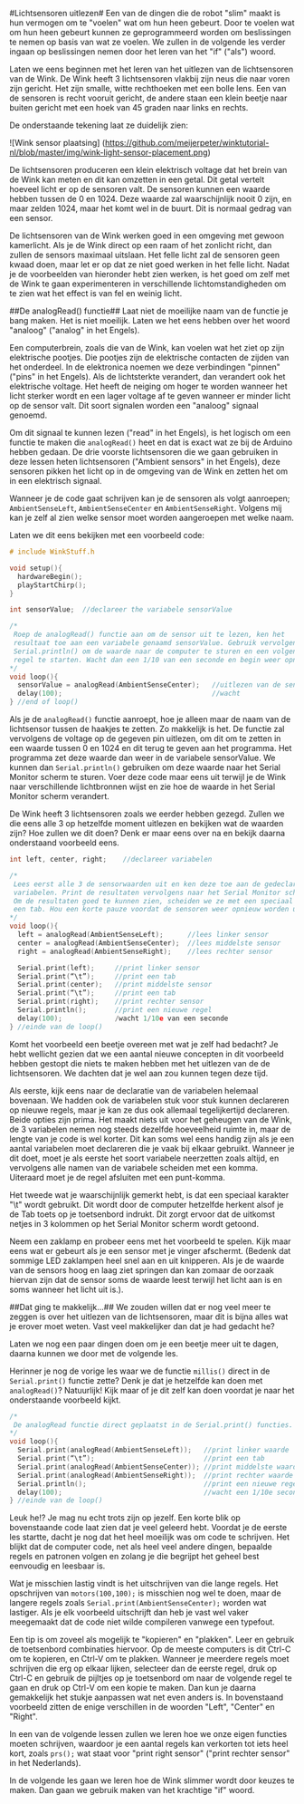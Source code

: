 #Lichtsensoren uitlezen#
Een van de dingen die de robot "slim" maakt is hun vermogen om te "voelen" wat om hun heen gebeurt. Door te voelen wat om hun heen gebeurt kunnen ze geprogrammeerd worden om beslissingen te nemen op basis van wat ze voelen. We zullen in de volgende les verder ingaan op beslissingen nemen door het leren van het "if" ("als") woord.

Laten we eens beginnen met het leren van het uitlezen van de lichtsensoren van de Wink. De Wink heeft 3 lichtsensoren vlakbij zijn neus die naar voren zijn gericht. Het zijn smalle, witte rechthoeken met een bolle lens. Een van de sensoren is recht vooruit gericht, de andere staan een klein beetje naar buiten gericht met een hoek van 45 graden naar links en rechts.

De onderstaande tekening laat ze duidelijk zien:

![Wink sensor plaatsing] (https://github.com/meijerpeter/winktutorial-nl/blob/master/img/wink-light-sensor-placement.png)

De lichtsensoren produceren een klein elektrisch voltage dat het brein van de Wink kan meten en dit kan omzetten in een getal. Dit getal vertelt hoeveel licht er op de sensoren valt. De sensoren kunnen een waarde hebben tussen de 0 en 1024. Deze waarde zal waarschijnlijk nooit 0 zijn, en maar zelden 1024, maar het komt wel in de buurt. Dit is normaal gedrag van een sensor.

De lichtsensoren van de Wink werken goed in een omgeving met gewoon kamerlicht. Als je de Wink direct op een raam of het zonlicht richt, dan zullen de sensors maximaal uitslaan. Het felle licht zal de sensoren geen kwaad doen, maar let er op dat ze niet goed werken in het felle licht. Nadat je de voorbeelden van hieronder hebt zien werken, is het goed om zelf met de Wink te gaan experimenteren in verschillende lichtomstandigheden om te zien wat het effect is van fel en weinig licht.

##De analogRead() functie##
Laat niet de moeilijke naam van de functie je bang maken. Het is niet moeilijk. Laten we het eens hebben over het woord "analoog" ("analog" in het Engels).

Een computerbrein, zoals die van de Wink, kan voelen wat het ziet op zijn elektrische pootjes. Die pootjes zijn de elektrische contacten de zijden van het onderdeel. In de elektronica noemen we deze verbindingen "pinnen" ("pins" in het Engels). Als de lichtsterkte verandert, dan verandert ook het elektrische voltage. Het heeft de neiging om hoger te worden wanneer het licht sterker wordt en een lager voltage af te geven wanneer er minder licht op de sensor valt. Dit soort signalen worden een "analoog" signaal genoemd.

Om dit signaal te kunnen lezen ("read" in het Engels), is het logisch om een functie te maken die `analogRead()` heet en dat is exact wat ze bij de Arduino hebben gedaan. De drie voorste lichtsensoren die we gaan gebruiken in deze lessen heten lichtsensoren ("Ambient sensors" in het Engels), deze sensoren pikken het licht op in de omgeving van de Wink en zetten het om in een elektrisch signaal.

Wanneer je de code gaat schrijven kan je de sensoren als volgt aanroepen; `AmbientSenseLeft`, `AmbientSenseCenter` en `AmbientSenseRight`. Volgens mij kan je zelf al zien welke sensor moet worden aangeroepen met welke naam.

Laten we dit eens bekijken met een voorbeeld code:

```c
# include WinkStuff.h

void setup(){
  hardwareBegin();
  playStartChirp();
}

int sensorValue;  //declareer the variabele sensorValue

/*
 Roep de analogRead() functie aan om de sensor uit te lezen, ken het
 resultaat toe aan een variabele genaamd sensorValue. Gebruik vervolgens
 Serial.println() om de waarde naar de computer te sturen en een volgende
 regel te starten. Wacht dan een 1/10 van een seconde en begin weer opnieuw.
*/
void loop(){
  sensorValue = analogRead(AmbientSenseCenter);   //uitlezen van de sensor Serial.println(sensorValue);                    //print de waarde
  delay(100);                                     //wacht
} //end of loop()
```

Als je de `analogRead()` functie aanroept, hoe je alleen maar de naam van de lichtsensor tussen de haakjes te zetten. Zo makkelijk is het. De functie zal vervolgens de voltage op de gegeven pin uitlezen, om dit om te zetten in een waarde tussen 0 en 1024 en dit terug te geven aan het programma. Het programma zet deze waarde dan weer in de variabele sensorValue. We kunnen dan `Serial.println()` gebruiken om deze waarde naar het Serial Monitor scherm te sturen. Voer deze code maar eens uit terwijl je de Wink naar verschillende lichtbronnen wijst en zie hoe de waarde in het Serial Monitor scherm verandert.

De Wink heeft 3 lichtsensoren zoals we eerder hebben gezegd. Zullen we die eens alle 3 op hetzelfde moment uitlezen en bekijken wat de waarden zijn? Hoe zullen we dit doen? Denk er maar eens over na en bekijk daarna onderstaand voorbeeld eens.

```c
int left, center, right;    //declareer variabelen

/*
 Lees eerst alle 3 de sensorwaarden uit en ken deze toe aan de gedeclareerde
 variabelen. Print de resultaten vervolgens naar het Serial Monitor scherm.
 Om de resultaten goed te kunnen zien, scheiden we ze met een speciaal teken;
 een tab. Hou een korte pauze voordat de sensoren weer opnieuw worden uitgelezen.
*/
void loop(){
  left = analogRead(AmbientSenseLeft);      //lees linker sensor
  center = analogRead(AmbientSenseCenter);  //lees middelste sensor
  right = analogRead(AmbientSenseRight);    //lees rechter sensor

  Serial.print(left);     //print linker sensor
  Serial.print(“\t”);     //print een tab
  Serial.print(center);   //print middelste sensor
  Serial.print(“\t”);     //print een tab
  Serial.print(right);    //print rechter sensor
  Serial.println();       //print een nieuwe regel
  delay(100);             /wacht 1/10e van een seconde
} //einde van de loop()
```

Komt het voorbeeld een beetje overeen met wat je zelf had bedacht? Je hebt wellicht gezien dat we een aantal nieuwe concepten in dit voorbeeld hebben gestopt die niets te maken hebben met het uitlezen van de de lichtsensoren. We dachten dat je wel aan zou kunnen tegen deze tijd.

Als eerste, kijk eens naar de declaratie van de variabelen helemaal bovenaan. We hadden ook de variabelen stuk voor stuk kunnen declareren op nieuwe regels, maar je kan ze dus ook allemaal tegelijkertijd declareren. Beide opties zijn prima. Het maakt niets uit voor het geheugen van de Wink, de 3 variabelen nemen nog steeds dezelfde hoeveelheid ruimte in, maar de lengte van je code is wel korter. Dit kan soms wel eens handig zijn als je een aantal variabelen moet declareren die je vaak bij elkaar gebruikt. Wanneer je dit doet, moet je als eerste het soort variabele neerzetten zoals altijd, en vervolgens alle namen van de variabele scheiden met een komma. Uiteraard moet je de regel afsluiten met een punt-komma.

Het tweede wat je waarschijnlijk gemerkt hebt, is dat een speciaal karakter "\t" wordt gebruikt. Dit wordt door de computer hetzelfde herkent alsof je de Tab toets op je toetsenbord indrukt. Dit zorgt ervoor dat de uitkomst netjes in 3 kolommen op het Serial Monitor scherm wordt getoond.

Neem een zaklamp en probeer eens met het voorbeeld te spelen. Kijk maar eens wat er gebeurt als je een sensor met je vinger afschermt. (Bedenk dat sommige LED zaklampen heel snel aan en uit knipperen. Als je de waarde van de sensors hoog en laag ziet springen dan kan zomaar de oorzaak hiervan zijn dat de sensor soms de waarde leest terwijl het licht aan is en soms wanneer het licht uit is.).

##Dat ging te makkelijk...##
We zouden willen dat er nog veel meer te zeggen is over het uitlezen van de lichtsensoren, maar dit is bijna alles wat je erover moet weten. Vast veel makkelijker dan dat je had gedacht he?

Laten we nog een paar dingen doen om je een beetje meer uit te dagen, daarna kunnen we door met de volgende les.

Herinner je nog de vorige les waar we de functie `millis()` direct in de `Serial.print()` functie zette? Denk je dat je hetzelfde kan doen met `analogRead()`? Natuurlijk! Kijk maar of je dit zelf kan doen voordat je naar het onderstaande voorbeeld kijkt.

```c
/*
 De analogRead functie direct geplaatst in de Serial.print() functies.
*/
void loop(){
  Serial.print(analogRead(AmbientSenseLeft));   //print linker waarde
  Serial.print(“\t”);                           //print een tab
  Serial.print(analogRead(AmbientSenseCenter)); //print middelste waarde Serial.print(“\t”);                           //print een tab
  Serial.print(analogRead(AmbientSenseRight));  //print rechter waarde
  Serial.println();                             //print een nieuwe regel
  delay(100);                                   //wacht een 1/10e seconde
} //einde van de loop()

```

Leuk he!? Je mag nu echt trots zijn op jezelf. Een korte blik op bovenstaande code laat zien dat je veel geleerd hebt. Voordat je de eerste les startte, dacht je nog dat het heel moeilijk was om code te schrijven. Het blijkt dat de computer code, net als heel veel andere dingen, bepaalde regels en patronen volgen en zolang je die begrijpt het geheel best eenvoudig en leesbaar is.

Wat je misschien lastig vindt is het uitschrijven van die lange regels. Het opschrijven van `motors(100,100);` is misschien nog wel te doen, maar de langere regels zoals `Serial.print(AmbientSenseCenter);` worden wat lastiger. Als je elk voorbeeld uitschrijft dan heb je vast wel vaker meegemaakt dat de code niet wilde compileren vanwege een typefout.

Een tip is om zoveel als mogelijk te "kopieren" en "plakken". Leer en gebruik de toetsenbord combinaties hiervoor. Op de meeste computers is dit Ctrl-C om te kopieren, en Ctrl-V om te plakken. Wanneer je meerdere regels moet schrijven die erg op elkaar lijken, selecteer dan de eerste regel, druk op Ctrl-C en gebruik de pijltjes op je toetsenbord om naar de volgende regel te gaan en druk op Ctrl-V om een kopie te maken. Dan kun je daarna gemakkelijk het stukje aanpassen wat net even anders is. In bovenstaand voorbeeld zitten de enige verschillen in de woorden "Left", "Center" en "Right".

In een van de volgende lessen zullen we leren hoe we onze eigen functies moeten schrijven, waardoor je een aantal regels kan verkorten tot iets heel kort, zoals `prs();` wat staat voor "print right sensor" ("print rechter sensor" in het Nederlands).

In de volgende les gaan we leren hoe de Wink slimmer wordt door keuzes te maken. Dan gaan we gebruik maken van het krachtige "if" woord.
